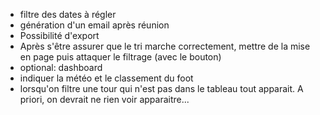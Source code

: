 - filtre des dates à régler
- génération d'un email après réunion
- Possibilité d'export
- Après s'être assurer que le tri marche correctement, mettre de la mise en page puis attaquer le filtrage (avec le bouton)
- optional: dashboard
- indiquer la météo et le classement du foot
- lorsqu'on filtre une tour qui n'est pas dans le tableau tout apparait. A priori, on devrait ne rien voir apparaitre...
